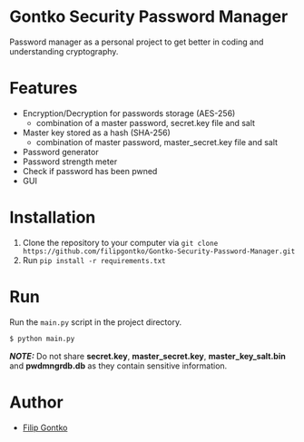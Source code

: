 # Gontko Security Password Manager
Password manager as a personal project to get better in coding and understanding cryptography.

# Features
* Encryption/Decryption for passwords storage (AES-256)
  * combination of a master password, secret.key file and salt
* Master key stored as a hash (SHA-256) 
  * combination of master password, master_secret.key file and salt
* Password generator 
* Password strength meter
* Check if password has been pwned
* GUI

# Installation
1. Clone the repository to your computer via `git clone https://github.com/filipgontko/Gontko-Security-Password-Manager.git`
2. Run `pip install -r requirements.txt`

# Run 
Run the `main.py` script in the project directory.
```sh
$ python main.py
```
**_NOTE:_** Do not share **secret.key**, **master_secret.key**, **master_key_salt.bin** and **pwdmngrdb.db** as they contain sensitive 
information.

# Author
* [Filip Gontko](https://github.com/filipgontko)
